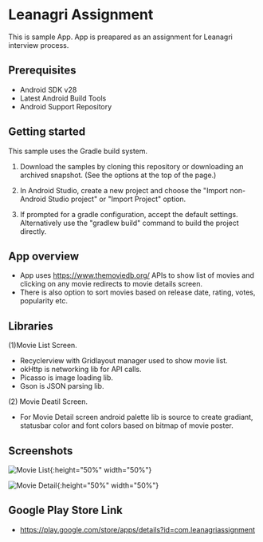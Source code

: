 Leanagri Assignment
=====================================================

This is sample App. App is preapared as an assignment for Leanagri interview process.

Prerequisites
--------------

- Android SDK v28
- Latest Android Build Tools
- Android Support Repository

Getting started
---------------

This sample uses the Gradle build system.

1. Download the samples by cloning this repository or downloading an archived
  snapshot. (See the options at the top of the page.)
1. In Android Studio, create a new project and choose the "Import non-Android Studio project" or
  "Import Project" option.

1. If prompted for a gradle configuration, accept the default settings.
  Alternatively use the "gradlew build" command to build the project directly.

App overview
--------------
- App uses  https://www.themoviedb.org/ APIs to show list of movies and clicking on any movie redirects to movie details screen.
- There is also option to sort movies based on release date, rating, votes, popularity etc.

Libraries
-----------
(1)Movie List Screen.
- Recyclerview with Gridlayout manager used to show movie list.
- okHttp is networking lib for API calls.
- Picasso is image loading lib.
- Gson is JSON parsing lib.

(2) Movie Deatil Screen.
- For Movie Detail screen android palette lib is source to create gradiant, statusbar color and font colors based on bitmap of movie poster.


Screenshots
-----------
![Movie List](https://user-images.githubusercontent.com/48313933/54864888-6f027f80-4d83-11e9-9dfd-acb571a17298.jpg "Movie List"){:height="50%" width="50%"}

![Movie Detail](https://user-images.githubusercontent.com/48313933/54864886-6ad66200-4d83-11e9-82aa-f4695bd598bd.jpg "Movie Detail"){:height="50%" width="50%"}



Google Play Store Link
----------------------
- https://play.google.com/store/apps/details?id=com.leanagriassignment






